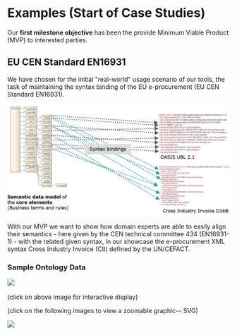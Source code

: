 # Examples (Start of Case Studies)

Our **first milestone objective** has been the provide Minimum Viable Product (MVP) to interested parties.

## EU CEN Standard EN16931

We have chosen for the initial "real-world" usage scenario of our tools, the task of maintaining the syntax binding of the EU e-procurement (EU CEN Standard EN16931).

![EU Syntax Binding](../docs/images/EN16931-SyntaxBinding.png)

With our MVP we want to show how domain experts are able to easily align their semantics - here given by the CEN technical committee 434 (EN16931-1) - with the related given syntax, in our showcase the e-procurement XML syntax Cross Industry Invoice (CII) defined by the UN/CEFACT.

### Sample Ontology Data

<A HREF="https://service.tib.eu/webvowl/#iri=https://raw.githubusercontent.com/DAPSI-IDISS/vscode-xml/IDISS/sample-data/p2p-o%20WIP%20ontology%20files/4-invoice-module/ontology.ttl"><IMG SRC="https://user-images.githubusercontent.com/408126/149954885-85116f5e-8cb4-421f-99bd-d30f274e3dfc.png"></A>

(click on above image for interactive display)

(click on the following images to view a zoomable graphic-- SVG)
	
[comment]: <> (<A HREF="https://raw.githubusercontent.com/DAPSI-IDISS/semantic-crosswalk-editor/IDISS/docs/images/rdf-grapher-01.svg"><IMG SRC="./images/rdf-grapher-01.svg"></A>)

<A HREF="https://raw.githubusercontent.com/DAPSI-IDISS/semantic-crosswalk-editor/IDISS/docs/images/rdf-grapher-invoice-module.svg"><IMG SRC="./images/rdf-grapher-invoice-module.svg"></A>
